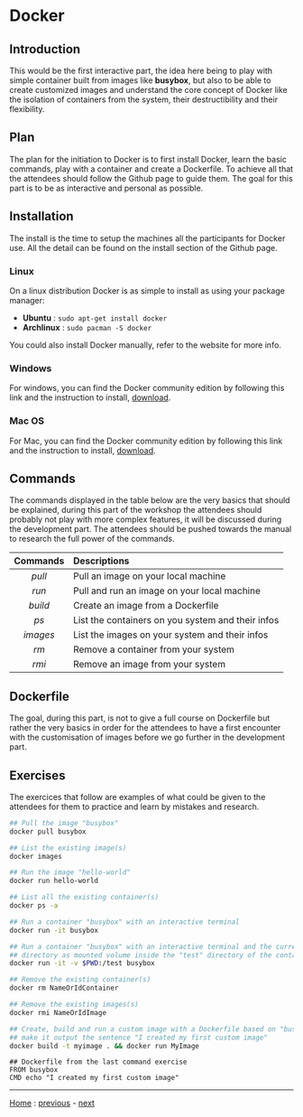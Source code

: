 # Docker

## Introduction
This would be the first interactive part, the idea here being to play with
simple container built from images like **busybox**, but also to be able to
create customized images and understand the core concept of Docker like the
isolation of containers from the system, their destructibility and their
flexibility.

## Plan
The plan for the initiation to Docker is to first install Docker, learn the 
basic commands, play with a container and create a Dockerfile. To achieve all
that the attendees should follow the Github page to guide them. The goal for
this part is to be as interactive and personal as possible.


## Installation
The install is the time to setup the machines all the participants for Docker
use. All the detail can be found on the install section of the Github page.

### Linux
On a linux distribution Docker is as simple to install as using your package
manager:
  * **Ubuntu** : `sudo apt-get install docker`
  * **Archlinux** : `sudo pacman -S docker`

You could also install Docker manually, refer to the website for more info.

### Windows
For windows, you can find the Docker community edition by following this link
and the instruction to install,
[download](https://store.docker.com/editions/community/docker-ce-desktop-windows).

### Mac OS
For Mac, you can find the Docker community edition by following this link and
the instruction to install,
[download](https://store.docker.com/editions/community/docker-ce-desktop-mac).


## Commands
The commands displayed in the table below are the very basics that should be
explained, during this part of the workshop the attendees should probably not
play with more complex features, it will be discussed during the development
part. The attendees should be pushed towards the manual to research the full
power of the commands.

| **Commands** | **Descriptions**                                  |
|:------------:|:--------------------------------------------------|
| *pull*       | Pull an image on your local machine               |
| *run*        | Pull and run an image on your local machine       |
| *build*      | Create an image from a Dockerfile                 |
| *ps*         | List the containers on you system and their infos |
| *images*     | List the images on your system and their infos    |
| *rm*         | Remove a container from your system               |
| *rmi*        | Remove an image from your system                  |


## Dockerfile
The goal, during this part, is not to give a full course on Dockerfile but
rather the very basics in order for the attendees to have a first encounter with
the customisation of images before we go further in the development part.


## Exercises
The exercices that follow are examples of what could be given to the attendees
for them to practice and learn by mistakes and research.

```bash
## Pull the image "busybox"
docker pull busybox

## List the existing image(s)
docker images

## Run the image "hello-world"
docker run hello-world

## List all the existing container(s)
docker ps -a

## Run a container "busybox" with an interactive terminal
docker run -it busybox

## Run a container "busybox" with an interactive terminal and the current
## directory as mounted volume inside the "test" directory of the container
docker run -it -v $PWD:/test busybox

## Remove the existing container(s)
docker rm NameOrIdContainer

## Remove the existing images(s)
docker rmi NameOrIdImage

## Create, build and run a custom image with a Dockerfile based on "busybox" and
## make it output the sentence "I created my first custom image"
docker build -t myimage . && docker run MyImage
```

```
## Dockerfile from the last command exercise
FROM busybox
CMD echo "I created my first custom image"
```

---
[Home](../README.md) :
[previous](../Presentation/README.md) -
[next](../Development/README.md)
